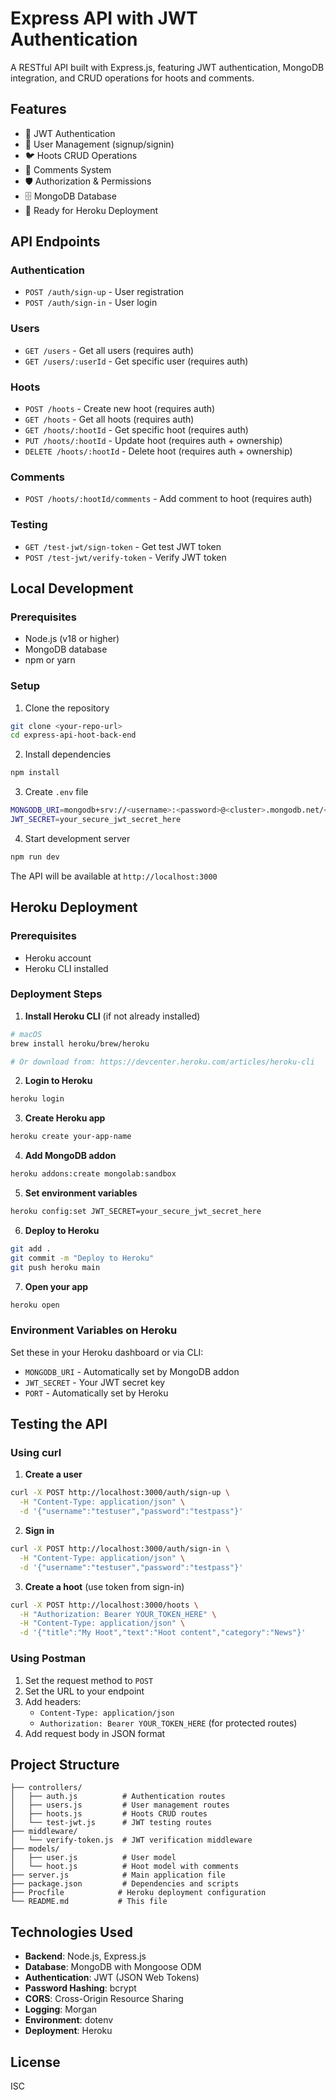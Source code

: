 # Express API with JWT Authentication

A RESTful API built with Express.js, featuring JWT authentication, MongoDB integration, and CRUD operations for hoots and comments.

## Features

- 🔐 JWT Authentication
- 👥 User Management (signup/signin)
- 🐦 Hoots CRUD Operations
- 💬 Comments System
- 🛡️ Authorization & Permissions
- 🗄️ MongoDB Database
- 🚀 Ready for Heroku Deployment

## API Endpoints

### Authentication
- `POST /auth/sign-up` - User registration
- `POST /auth/sign-in` - User login

### Users
- `GET /users` - Get all users (requires auth)
- `GET /users/:userId` - Get specific user (requires auth)

### Hoots
- `POST /hoots` - Create new hoot (requires auth)
- `GET /hoots` - Get all hoots (requires auth)
- `GET /hoots/:hootId` - Get specific hoot (requires auth)
- `PUT /hoots/:hootId` - Update hoot (requires auth + ownership)
- `DELETE /hoots/:hootId` - Delete hoot (requires auth + ownership)

### Comments
- `POST /hoots/:hootId/comments` - Add comment to hoot (requires auth)

### Testing
- `GET /test-jwt/sign-token` - Get test JWT token
- `POST /test-jwt/verify-token` - Verify JWT token

## Local Development

### Prerequisites
- Node.js (v18 or higher)
- MongoDB database
- npm or yarn

### Setup
1. Clone the repository
```bash
git clone <your-repo-url>
cd express-api-hoot-back-end
```

2. Install dependencies
```bash
npm install
```

3. Create `.env` file
```bash
MONGODB_URI=mongodb+srv://<username>:<password>@<cluster>.mongodb.net/<database>?retryWrites=true
JWT_SECRET=your_secure_jwt_secret_here
```

4. Start development server
```bash
npm run dev
```

The API will be available at `http://localhost:3000`

## Heroku Deployment

### Prerequisites
- Heroku account
- Heroku CLI installed

### Deployment Steps

1. **Install Heroku CLI** (if not already installed)
```bash
# macOS
brew install heroku/brew/heroku

# Or download from: https://devcenter.heroku.com/articles/heroku-cli
```

2. **Login to Heroku**
```bash
heroku login
```

3. **Create Heroku app**
```bash
heroku create your-app-name
```

4. **Add MongoDB addon**
```bash
heroku addons:create mongolab:sandbox
```

5. **Set environment variables**
```bash
heroku config:set JWT_SECRET=your_secure_jwt_secret_here
```

6. **Deploy to Heroku**
```bash
git add .
git commit -m "Deploy to Heroku"
git push heroku main
```

7. **Open your app**
```bash
heroku open
```

### Environment Variables on Heroku

Set these in your Heroku dashboard or via CLI:
- `MONGODB_URI` - Automatically set by MongoDB addon
- `JWT_SECRET` - Your JWT secret key
- `PORT` - Automatically set by Heroku

## Testing the API

### Using curl

1. **Create a user**
```bash
curl -X POST http://localhost:3000/auth/sign-up \
  -H "Content-Type: application/json" \
  -d '{"username":"testuser","password":"testpass"}'
```

2. **Sign in**
```bash
curl -X POST http://localhost:3000/auth/sign-in \
  -H "Content-Type: application/json" \
  -d '{"username":"testuser","password":"testpass"}'
```

3. **Create a hoot** (use token from sign-in)
```bash
curl -X POST http://localhost:3000/hoots \
  -H "Authorization: Bearer YOUR_TOKEN_HERE" \
  -H "Content-Type: application/json" \
  -d '{"title":"My Hoot","text":"Hoot content","category":"News"}'
```

### Using Postman

1. Set the request method to `POST`
2. Set the URL to your endpoint
3. Add headers:
   - `Content-Type: application/json`
   - `Authorization: Bearer YOUR_TOKEN_HERE` (for protected routes)
4. Add request body in JSON format

## Project Structure

```
├── controllers/
│   ├── auth.js          # Authentication routes
│   ├── users.js         # User management routes
│   ├── hoots.js         # Hoots CRUD routes
│   └── test-jwt.js      # JWT testing routes
├── middleware/
│   └── verify-token.js  # JWT verification middleware
├── models/
│   ├── user.js          # User model
│   └── hoot.js          # Hoot model with comments
├── server.js            # Main application file
├── package.json         # Dependencies and scripts
├── Procfile            # Heroku deployment configuration
└── README.md           # This file
```

## Technologies Used

- **Backend**: Node.js, Express.js
- **Database**: MongoDB with Mongoose ODM
- **Authentication**: JWT (JSON Web Tokens)
- **Password Hashing**: bcrypt
- **CORS**: Cross-Origin Resource Sharing
- **Logging**: Morgan
- **Environment**: dotenv
- **Deployment**: Heroku

## License

ISC
